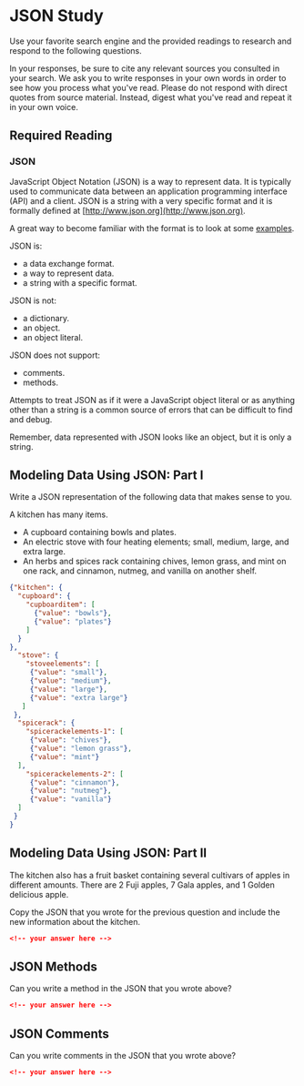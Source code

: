 # JSON Study

Use your favorite search engine and the provided readings to research and
respond to the following questions.

In your responses, be sure to cite any relevant sources you consulted in your
search. We ask you to write responses in your own words in order to see how you
process what you've read. Please do not respond with direct quotes from source
material. Instead, digest what you've read and repeat it in your own voice.

## Required Reading

### JSON

JavaScript Object Notation (JSON) is a way to represent data. It is typically used to communicate data
between an application programming interface (API) and a client. JSON is a string with a very specific format and it is formally defined at [http://www.json.org](http://www.json.org).

A great way to become familiar with the format is to look at some [examples](http://www.json.org/example.html).

JSON is:
-   a data exchange format.
-   a way to represent data.
-   a string with a specific format.

JSON is not:
-   a dictionary.
-   an object.
-   an object literal.

JSON does not support:
-   comments.
-   methods.

Attempts to treat JSON as if it were a JavaScript object literal or as anything
other than a string is a common source of errors that can be difficult to find
and debug.

Remember, data represented with JSON looks like an object, but it is only a
string.

## Modeling Data Using JSON: Part I

Write a JSON representation of the following data that makes sense to you.

A kitchen has many items.
-   A cupboard containing bowls and plates.
-   An electric stove with four heating elements; small, medium, large, and
    extra large.
-   An herbs and spices rack containing chives, lemon grass, and mint on one
    rack, and cinnamon, nutmeg, and vanilla on another shelf.

```json
{"kitchen": {
  "cupboard": {
    "cupboarditem": [
      {"value": "bowls"},
      {"value": "plates"}
    ]
  }
},
  "stove": {
    "stoveelements": [
     {"value": "small"},
     {"value": "medium"},
     {"value": "large"},
     {"value": "extra large"}
   ]
 },
  "spicerack": {
    "spicerackelements-1": [
     {"value": "chives"},
     {"value": "lemon grass"},
     {"value": "mint"}
  ],
    "spicerackelements-2": [
     {"value": "cinnamon"},
     {"value": "nutmeg"},
     {"value": "vanilla"}
  ]
 }
}


```

## Modeling Data Using JSON: Part II

The kitchen also has a fruit basket containing several cultivars of apples in
different amounts. There are 2 Fuji apples, 7 Gala apples, and 1 Golden
delicious apple.

Copy the JSON that you wrote for the previous question and include the new information about the kitchen.

```json
<!-- your answer here -->
```

## JSON Methods

Can you write a method in the JSON that you wrote above?

```json
<!-- your answer here -->
```

## JSON Comments

Can you write comments in the JSON that you wrote above?

```json
<!-- your answer here -->
```

